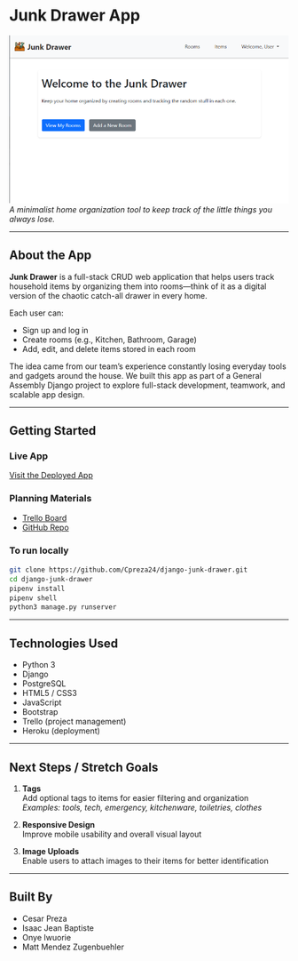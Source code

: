# Junk Drawer App

![Junk Drawer Screenshot](./junk_app/static/images/junk_screenshot.PNG)  
*A minimalist home organization tool to keep track of the little things you always lose.*

---

## About the App

**Junk Drawer** is a full-stack CRUD web application that helps users track household items by organizing them into rooms—think of it as a digital version of the chaotic catch-all drawer in every home.

Each user can:

- Sign up and log in
- Create rooms (e.g., Kitchen, Bathroom, Garage)
- Add, edit, and delete items stored in each room

The idea came from our team’s experience constantly losing everyday tools and gadgets around the house. We built this app as part of a General Assembly Django project to explore full-stack development, teamwork, and scalable app design.

---

## Getting Started

###  Live App

[Visit the Deployed App](https://junk-drawer-app-1b15c6153bee.herokuapp.com/)

### Planning Materials

- [Trello Board](https://trello.com/b/S9VG9FDz/junk-drawer)
- [GitHub Repo](https://github.com/Cpreza24/django-junk-drawer)

### To run locally

```bash
git clone https://github.com/Cpreza24/django-junk-drawer.git
cd django-junk-drawer
pipenv install
pipenv shell
python3 manage.py runserver
```

---

## Technologies Used

- Python 3  
- Django  
- PostgreSQL  
- HTML5 / CSS3  
- JavaScript  
- Bootstrap  
- Trello (project management)  
- Heroku (deployment)

---

## Next Steps / Stretch Goals

1. **Tags**  
   Add optional tags to items for easier filtering and organization  
   _Examples: tools, tech, emergency, kitchenware, toiletries, clothes_

2. **Responsive Design**  
   Improve mobile usability and overall visual layout

3. **Image Uploads**  
   Enable users to attach images to their items for better identification

---

## Built By
- Cesar Preza  
- Isaac Jean Baptiste  
- Onye Iwuorie  
- Matt Mendez Zugenbuehler
